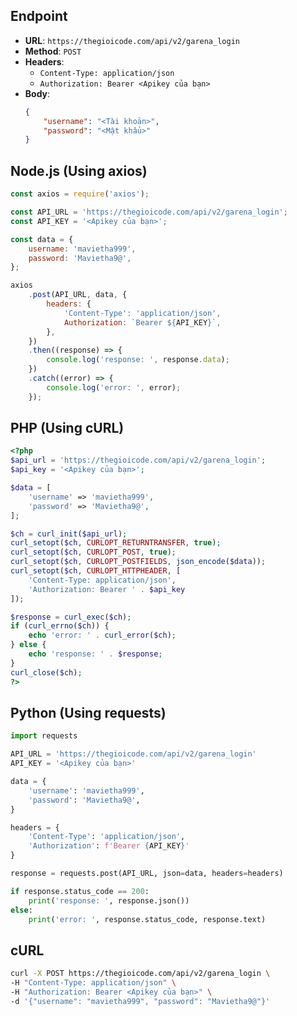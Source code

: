 ## Endpoint

-   **URL**: `https://thegioicode.com/api/v2/garena_login`
-   **Method**: `POST`
-   **Headers**:
    -   `Content-Type: application/json`
    -   `Authorization: Bearer <Apikey của bạn>`
-   **Body**:
    ```json
    {
        "username": "<Tài khoản>",
        "password": "<Mật khẩu>"
    }
    ```

## Node.js (Using axios)

```javascript
const axios = require('axios');

const API_URL = 'https://thegioicode.com/api/v2/garena_login';
const API_KEY = '<Apikey của bạn>';

const data = {
    username: 'mavietha999',
    password: 'Mavietha9@',
};

axios
    .post(API_URL, data, {
        headers: {
            'Content-Type': 'application/json',
            Authorization: `Bearer ${API_KEY}`,
        },
    })
    .then((response) => {
        console.log('response: ', response.data);
    })
    .catch((error) => {
        console.log('error: ', error);
    });
```

## PHP (Using cURL)

```php
<?php
$api_url = 'https://thegioicode.com/api/v2/garena_login';
$api_key = '<Apikey của bạn>';

$data = [
    'username' => 'mavietha999',
    'password' => 'Mavietha9@',
];

$ch = curl_init($api_url);
curl_setopt($ch, CURLOPT_RETURNTRANSFER, true);
curl_setopt($ch, CURLOPT_POST, true);
curl_setopt($ch, CURLOPT_POSTFIELDS, json_encode($data));
curl_setopt($ch, CURLOPT_HTTPHEADER, [
    'Content-Type: application/json',
    'Authorization: Bearer ' . $api_key
]);

$response = curl_exec($ch);
if (curl_errno($ch)) {
    echo 'error: ' . curl_error($ch);
} else {
    echo 'response: ' . $response;
}
curl_close($ch);
?>
```

## Python (Using requests)

```python
import requests

API_URL = 'https://thegioicode.com/api/v2/garena_login'
API_KEY = '<Apikey của bạn>'

data = {
    'username': 'mavietha999',
    'password': 'Mavietha9@',
}

headers = {
    'Content-Type': 'application/json',
    'Authorization': f'Bearer {API_KEY}'
}

response = requests.post(API_URL, json=data, headers=headers)

if response.status_code == 200:
    print('response: ', response.json())
else:
    print('error: ', response.status_code, response.text)
```

## cURL

```bash
curl -X POST https://thegioicode.com/api/v2/garena_login \
-H "Content-Type: application/json" \
-H "Authorization: Bearer <Apikey của bạn>" \
-d '{"username": "mavietha999", "password": "Mavietha9@"}'
```
